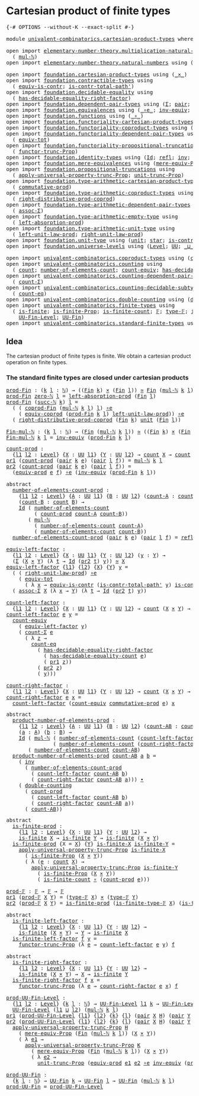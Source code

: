 # Cartesian product of finite types

<pre class="Agda"><a id="46" class="Symbol">{-#</a> <a id="50" class="Keyword">OPTIONS</a> <a id="58" class="Pragma">--without-K</a> <a id="70" class="Pragma">--exact-split</a> <a id="84" class="Symbol">#-}</a>

<a id="89" class="Keyword">module</a> <a id="96" href="univalent-combinatorics.cartesian-product-types.html" class="Module">univalent-combinatorics.cartesian-product-types</a> <a id="144" class="Keyword">where</a>

<a id="151" class="Keyword">open</a> <a id="156" class="Keyword">import</a> <a id="163" href="elementary-number-theory.multiplication-natural-numbers.html" class="Module">elementary-number-theory.multiplication-natural-numbers</a> <a id="219" class="Keyword">using</a>
  <a id="227" class="Symbol">(</a> <a id="229" href="elementary-number-theory.multiplication-natural-numbers.html#1176" class="Function">mul-ℕ</a><a id="234" class="Symbol">)</a>
<a id="236" class="Keyword">open</a> <a id="241" class="Keyword">import</a> <a id="248" href="elementary-number-theory.natural-numbers.html" class="Module">elementary-number-theory.natural-numbers</a> <a id="289" class="Keyword">using</a> <a id="295" class="Symbol">(</a><a id="296" href="elementary-number-theory.natural-numbers.html#1444" class="Datatype">ℕ</a><a id="297" class="Symbol">;</a> <a id="299" href="elementary-number-theory.natural-numbers.html#1465" class="InductiveConstructor">zero-ℕ</a><a id="305" class="Symbol">;</a> <a id="307" href="elementary-number-theory.natural-numbers.html#1478" class="InductiveConstructor">succ-ℕ</a><a id="313" class="Symbol">)</a>

<a id="316" class="Keyword">open</a> <a id="321" class="Keyword">import</a> <a id="328" href="foundation.cartesian-product-types.html" class="Module">foundation.cartesian-product-types</a> <a id="363" class="Keyword">using</a> <a id="369" class="Symbol">(</a><a id="370" href="foundation-core.cartesian-product-types.html#577" class="Function Operator">_×_</a><a id="373" class="Symbol">)</a>
<a id="375" class="Keyword">open</a> <a id="380" class="Keyword">import</a> <a id="387" href="foundation.contractible-types.html" class="Module">foundation.contractible-types</a> <a id="417" class="Keyword">using</a>
  <a id="425" class="Symbol">(</a> <a id="427" href="foundation-core.contractible-types.html#4237" class="Function">equiv-is-contr</a><a id="441" class="Symbol">;</a> <a id="443" href="foundation-core.contractible-types.html#2189" class="Function">is-contr-total-path&#39;</a><a id="463" class="Symbol">)</a>
<a id="465" class="Keyword">open</a> <a id="470" class="Keyword">import</a> <a id="477" href="foundation.decidable-equality.html" class="Module">foundation.decidable-equality</a> <a id="507" class="Keyword">using</a>
  <a id="515" class="Symbol">(</a> <a id="517" href="foundation.decidable-equality.html#3751" class="Function">has-decidable-equality-right-factor</a><a id="552" class="Symbol">)</a>
<a id="554" class="Keyword">open</a> <a id="559" class="Keyword">import</a> <a id="566" href="foundation.dependent-pair-types.html" class="Module">foundation.dependent-pair-types</a> <a id="598" class="Keyword">using</a> <a id="604" class="Symbol">(</a><a id="605" href="foundation-core.dependent-pair-types.html#502" class="Record">Σ</a><a id="606" class="Symbol">;</a> <a id="608" href="foundation-core.dependent-pair-types.html#575" class="InductiveConstructor">pair</a><a id="612" class="Symbol">;</a> <a id="614" href="foundation-core.dependent-pair-types.html#592" class="Field">pr1</a><a id="617" class="Symbol">;</a> <a id="619" href="foundation-core.dependent-pair-types.html#604" class="Field">pr2</a><a id="622" class="Symbol">)</a>
<a id="624" class="Keyword">open</a> <a id="629" class="Keyword">import</a> <a id="636" href="foundation.equivalences.html" class="Module">foundation.equivalences</a> <a id="660" class="Keyword">using</a> <a id="666" class="Symbol">(</a><a id="667" href="foundation-core.equivalences.html#7843" class="Function Operator">_∘e_</a><a id="671" class="Symbol">;</a> <a id="673" href="foundation-core.equivalences.html#5707" class="Function">inv-equiv</a><a id="682" class="Symbol">;</a> <a id="684" href="foundation-core.equivalences.html#1607" class="Function Operator">_≃_</a><a id="687" class="Symbol">)</a>
<a id="689" class="Keyword">open</a> <a id="694" class="Keyword">import</a> <a id="701" href="foundation.functions.html" class="Module">foundation.functions</a> <a id="722" class="Keyword">using</a> <a id="728" class="Symbol">(</a><a id="729" href="foundation-core.functions.html#407" class="Function Operator">_∘_</a><a id="732" class="Symbol">)</a>
<a id="734" class="Keyword">open</a> <a id="739" class="Keyword">import</a> <a id="746" href="foundation.functoriality-cartesian-product-types.html" class="Module">foundation.functoriality-cartesian-product-types</a> <a id="795" class="Keyword">using</a> <a id="801" class="Symbol">(</a><a id="802" href="foundation.functoriality-cartesian-product-types.html#3166" class="Function">equiv-prod</a><a id="812" class="Symbol">)</a>
<a id="814" class="Keyword">open</a> <a id="819" class="Keyword">import</a> <a id="826" href="foundation.functoriality-coproduct-types.html" class="Module">foundation.functoriality-coproduct-types</a> <a id="867" class="Keyword">using</a> <a id="873" class="Symbol">(</a><a id="874" href="foundation.functoriality-coproduct-types.html#3470" class="Function">equiv-coprod</a><a id="886" class="Symbol">)</a>
<a id="888" class="Keyword">open</a> <a id="893" class="Keyword">import</a> <a id="900" href="foundation.functoriality-dependent-pair-types.html" class="Module">foundation.functoriality-dependent-pair-types</a> <a id="946" class="Keyword">using</a>
  <a id="954" class="Symbol">(</a> <a id="956" href="foundation-core.functoriality-dependent-pair-types.html#6804" class="Function">equiv-tot</a><a id="965" class="Symbol">)</a>
<a id="967" class="Keyword">open</a> <a id="972" class="Keyword">import</a> <a id="979" href="foundation.functoriality-propositional-truncation.html" class="Module">foundation.functoriality-propositional-truncation</a> <a id="1029" class="Keyword">using</a>
  <a id="1037" class="Symbol">(</a> <a id="1039" href="foundation.functoriality-propositional-truncation.html#1451" class="Function">functor-trunc-Prop</a><a id="1057" class="Symbol">)</a>
<a id="1059" class="Keyword">open</a> <a id="1064" class="Keyword">import</a> <a id="1071" href="foundation.identity-types.html" class="Module">foundation.identity-types</a> <a id="1097" class="Keyword">using</a> <a id="1103" class="Symbol">(</a><a id="1104" href="foundation-core.identity-types.html#641" class="Datatype">Id</a><a id="1106" class="Symbol">;</a> <a id="1108" href="foundation-core.identity-types.html#694" class="InductiveConstructor">refl</a><a id="1112" class="Symbol">;</a> <a id="1114" href="foundation-core.identity-types.html#1552" class="Function">inv</a><a id="1117" class="Symbol">;</a> <a id="1119" href="foundation-core.identity-types.html#1239" class="Function Operator">_∙_</a><a id="1122" class="Symbol">)</a>
<a id="1124" class="Keyword">open</a> <a id="1129" class="Keyword">import</a> <a id="1136" href="foundation.mere-equivalences.html" class="Module">foundation.mere-equivalences</a> <a id="1165" class="Keyword">using</a> <a id="1171" class="Symbol">(</a><a id="1172" href="foundation.mere-equivalences.html#1292" class="Function">mere-equiv-Prop</a><a id="1187" class="Symbol">)</a>
<a id="1189" class="Keyword">open</a> <a id="1194" class="Keyword">import</a> <a id="1201" href="foundation.propositional-truncations.html" class="Module">foundation.propositional-truncations</a> <a id="1238" class="Keyword">using</a>
  <a id="1246" class="Symbol">(</a> <a id="1248" href="foundation.propositional-truncations.html#5148" class="Function">apply-universal-property-trunc-Prop</a><a id="1283" class="Symbol">;</a> <a id="1285" href="foundation.propositional-truncations.html#1756" class="Postulate">unit-trunc-Prop</a><a id="1300" class="Symbol">)</a>
<a id="1302" class="Keyword">open</a> <a id="1307" class="Keyword">import</a> <a id="1314" href="foundation.type-arithmetic-cartesian-product-types.html" class="Module">foundation.type-arithmetic-cartesian-product-types</a> <a id="1365" class="Keyword">using</a>
  <a id="1373" class="Symbol">(</a> <a id="1375" href="foundation-core.type-arithmetic-cartesian-product-types.html#2050" class="Function">commutative-prod</a><a id="1391" class="Symbol">)</a>
<a id="1393" class="Keyword">open</a> <a id="1398" class="Keyword">import</a> <a id="1405" href="foundation.type-arithmetic-coproduct-types.html" class="Module">foundation.type-arithmetic-coproduct-types</a> <a id="1448" class="Keyword">using</a>
  <a id="1456" class="Symbol">(</a> <a id="1458" href="foundation.type-arithmetic-coproduct-types.html#8683" class="Function">right-distributive-prod-coprod</a><a id="1488" class="Symbol">)</a>
<a id="1490" class="Keyword">open</a> <a id="1495" class="Keyword">import</a> <a id="1502" href="foundation.type-arithmetic-dependent-pair-types.html" class="Module">foundation.type-arithmetic-dependent-pair-types</a> <a id="1550" class="Keyword">using</a>
  <a id="1558" class="Symbol">(</a> <a id="1560" href="foundation-core.type-arithmetic-dependent-pair-types.html#5662" class="Function">assoc-Σ</a><a id="1567" class="Symbol">)</a>
<a id="1569" class="Keyword">open</a> <a id="1574" class="Keyword">import</a> <a id="1581" href="foundation.type-arithmetic-empty-type.html" class="Module">foundation.type-arithmetic-empty-type</a> <a id="1619" class="Keyword">using</a>
  <a id="1627" class="Symbol">(</a> <a id="1629" href="foundation.type-arithmetic-empty-type.html#4251" class="Function">left-absorption-prod</a><a id="1649" class="Symbol">)</a>
<a id="1651" class="Keyword">open</a> <a id="1656" class="Keyword">import</a> <a id="1663" href="foundation.type-arithmetic-unit-type.html" class="Module">foundation.type-arithmetic-unit-type</a> <a id="1700" class="Keyword">using</a>
  <a id="1708" class="Symbol">(</a> <a id="1710" href="foundation.type-arithmetic-unit-type.html#2932" class="Function">left-unit-law-prod</a><a id="1728" class="Symbol">;</a> <a id="1730" href="foundation.type-arithmetic-unit-type.html#4324" class="Function">right-unit-law-prod</a><a id="1749" class="Symbol">)</a>
<a id="1751" class="Keyword">open</a> <a id="1756" class="Keyword">import</a> <a id="1763" href="foundation.unit-type.html" class="Module">foundation.unit-type</a> <a id="1784" class="Keyword">using</a> <a id="1790" class="Symbol">(</a><a id="1791" href="foundation.unit-type.html#975" class="Datatype">unit</a><a id="1795" class="Symbol">;</a> <a id="1797" href="foundation.unit-type.html#999" class="InductiveConstructor">star</a><a id="1801" class="Symbol">;</a> <a id="1803" href="foundation.unit-type.html#1534" class="Function">is-contr-unit</a><a id="1816" class="Symbol">)</a>
<a id="1818" class="Keyword">open</a> <a id="1823" class="Keyword">import</a> <a id="1830" href="foundation.universe-levels.html" class="Module">foundation.universe-levels</a> <a id="1857" class="Keyword">using</a> <a id="1863" class="Symbol">(</a><a id="1864" href="Agda.Primitive.html#597" class="Postulate">Level</a><a id="1869" class="Symbol">;</a> <a id="1871" href="foundation-core.universe-levels.html#222" class="Primitive">UU</a><a id="1873" class="Symbol">;</a> <a id="1875" href="Agda.Primitive.html#810" class="Primitive Operator">_⊔_</a><a id="1878" class="Symbol">)</a>

<a id="1881" class="Keyword">open</a> <a id="1886" class="Keyword">import</a> <a id="1893" href="univalent-combinatorics.coproduct-types.html" class="Module">univalent-combinatorics.coproduct-types</a> <a id="1933" class="Keyword">using</a> <a id="1939" class="Symbol">(</a><a id="1940" href="univalent-combinatorics.coproduct-types.html#2068" class="Function">coprod-Fin</a><a id="1950" class="Symbol">)</a>
<a id="1952" class="Keyword">open</a> <a id="1957" class="Keyword">import</a> <a id="1964" href="univalent-combinatorics.counting.html" class="Module">univalent-combinatorics.counting</a> <a id="1997" class="Keyword">using</a>
  <a id="2005" class="Symbol">(</a> <a id="2007" href="univalent-combinatorics.counting.html#1746" class="Function">count</a><a id="2012" class="Symbol">;</a> <a id="2014" href="univalent-combinatorics.counting.html#1874" class="Function">number-of-elements-count</a><a id="2038" class="Symbol">;</a> <a id="2040" href="univalent-combinatorics.counting.html#2961" class="Function">count-equiv</a><a id="2051" class="Symbol">;</a> <a id="2053" href="univalent-combinatorics.counting.html#5708" class="Function">has-decidable-equality-count</a><a id="2081" class="Symbol">)</a>
<a id="2083" class="Keyword">open</a> <a id="2088" class="Keyword">import</a> <a id="2095" href="univalent-combinatorics.counting-dependent-pair-types.html" class="Module">univalent-combinatorics.counting-dependent-pair-types</a> <a id="2149" class="Keyword">using</a>
  <a id="2157" class="Symbol">(</a> <a id="2159" href="univalent-combinatorics.counting-dependent-pair-types.html#3953" class="Function">count-Σ</a><a id="2166" class="Symbol">)</a>
<a id="2168" class="Keyword">open</a> <a id="2173" class="Keyword">import</a> <a id="2180" href="univalent-combinatorics.counting-decidable-subtypes.html" class="Module">univalent-combinatorics.counting-decidable-subtypes</a> <a id="2232" class="Keyword">using</a>
  <a id="2240" class="Symbol">(</a> <a id="2242" href="univalent-combinatorics.counting-decidable-subtypes.html#3453" class="Function">count-eq</a><a id="2250" class="Symbol">)</a>
<a id="2252" class="Keyword">open</a> <a id="2257" class="Keyword">import</a> <a id="2264" href="univalent-combinatorics.double-counting.html" class="Module">univalent-combinatorics.double-counting</a> <a id="2304" class="Keyword">using</a> <a id="2310" class="Symbol">(</a><a id="2311" href="univalent-combinatorics.double-counting.html#1097" class="Function">double-counting</a><a id="2326" class="Symbol">)</a>
<a id="2328" class="Keyword">open</a> <a id="2333" class="Keyword">import</a> <a id="2340" href="univalent-combinatorics.finite-types.html" class="Module">univalent-combinatorics.finite-types</a> <a id="2377" class="Keyword">using</a>
  <a id="2385" class="Symbol">(</a> <a id="2387" href="univalent-combinatorics.finite-types.html#3651" class="Function">is-finite</a><a id="2396" class="Symbol">;</a> <a id="2398" href="univalent-combinatorics.finite-types.html#3560" class="Function">is-finite-Prop</a><a id="2412" class="Symbol">;</a> <a id="2414" href="univalent-combinatorics.finite-types.html#3890" class="Function">is-finite-count</a><a id="2429" class="Symbol">;</a> <a id="2431" href="univalent-combinatorics.finite-types.html#4042" class="Function">𝔽</a><a id="2432" class="Symbol">;</a> <a id="2434" href="univalent-combinatorics.finite-types.html#4090" class="Function">type-𝔽</a><a id="2440" class="Symbol">;</a> <a id="2442" href="univalent-combinatorics.finite-types.html#4141" class="Function">is-finite-type-𝔽</a><a id="2458" class="Symbol">;</a>
    <a id="2464" href="univalent-combinatorics.finite-types.html#4556" class="Function">UU-Fin-Level</a><a id="2476" class="Symbol">;</a> <a id="2478" href="univalent-combinatorics.finite-types.html#4997" class="Function">UU-Fin</a><a id="2484" class="Symbol">)</a>
<a id="2486" class="Keyword">open</a> <a id="2491" class="Keyword">import</a> <a id="2498" href="univalent-combinatorics.standard-finite-types.html" class="Module">univalent-combinatorics.standard-finite-types</a> <a id="2544" class="Keyword">using</a> <a id="2550" class="Symbol">(</a><a id="2551" href="univalent-combinatorics.standard-finite-types.html#2072" class="Function">Fin</a><a id="2554" class="Symbol">)</a>
</pre>
## Idea

The cartesian product of finite types is finite. We obtain a cartesian product operation on finite types.

### The standard finite types are closed under cartesian products

<pre class="Agda"><a id="prod-Fin"></a><a id="2748" href="univalent-combinatorics.cartesian-product-types.html#2748" class="Function">prod-Fin</a> <a id="2757" class="Symbol">:</a> <a id="2759" class="Symbol">(</a><a id="2760" href="univalent-combinatorics.cartesian-product-types.html#2760" class="Bound">k</a> <a id="2762" href="univalent-combinatorics.cartesian-product-types.html#2762" class="Bound">l</a> <a id="2764" class="Symbol">:</a> <a id="2766" href="elementary-number-theory.natural-numbers.html#1444" class="Datatype">ℕ</a><a id="2767" class="Symbol">)</a> <a id="2769" class="Symbol">→</a> <a id="2771" class="Symbol">((</a><a id="2773" href="univalent-combinatorics.standard-finite-types.html#2072" class="Function">Fin</a> <a id="2777" href="univalent-combinatorics.cartesian-product-types.html#2760" class="Bound">k</a><a id="2778" class="Symbol">)</a> <a id="2780" href="foundation-core.cartesian-product-types.html#577" class="Function Operator">×</a> <a id="2782" class="Symbol">(</a><a id="2783" href="univalent-combinatorics.standard-finite-types.html#2072" class="Function">Fin</a> <a id="2787" href="univalent-combinatorics.cartesian-product-types.html#2762" class="Bound">l</a><a id="2788" class="Symbol">))</a> <a id="2791" href="foundation-core.equivalences.html#1607" class="Function Operator">≃</a> <a id="2793" href="univalent-combinatorics.standard-finite-types.html#2072" class="Function">Fin</a> <a id="2797" class="Symbol">(</a><a id="2798" href="elementary-number-theory.multiplication-natural-numbers.html#1176" class="Function">mul-ℕ</a> <a id="2804" href="univalent-combinatorics.cartesian-product-types.html#2760" class="Bound">k</a> <a id="2806" href="univalent-combinatorics.cartesian-product-types.html#2762" class="Bound">l</a><a id="2807" class="Symbol">)</a>
<a id="2809" href="univalent-combinatorics.cartesian-product-types.html#2748" class="Function">prod-Fin</a> <a id="2818" href="elementary-number-theory.natural-numbers.html#1465" class="InductiveConstructor">zero-ℕ</a> <a id="2825" href="univalent-combinatorics.cartesian-product-types.html#2825" class="Bound">l</a> <a id="2827" class="Symbol">=</a> <a id="2829" href="foundation.type-arithmetic-empty-type.html#4251" class="Function">left-absorption-prod</a> <a id="2850" class="Symbol">(</a><a id="2851" href="univalent-combinatorics.standard-finite-types.html#2072" class="Function">Fin</a> <a id="2855" href="univalent-combinatorics.cartesian-product-types.html#2825" class="Bound">l</a><a id="2856" class="Symbol">)</a>
<a id="2858" href="univalent-combinatorics.cartesian-product-types.html#2748" class="Function">prod-Fin</a> <a id="2867" class="Symbol">(</a><a id="2868" href="elementary-number-theory.natural-numbers.html#1478" class="InductiveConstructor">succ-ℕ</a> <a id="2875" href="univalent-combinatorics.cartesian-product-types.html#2875" class="Bound">k</a><a id="2876" class="Symbol">)</a> <a id="2878" href="univalent-combinatorics.cartesian-product-types.html#2878" class="Bound">l</a> <a id="2880" class="Symbol">=</a>
  <a id="2884" class="Symbol">(</a> <a id="2886" class="Symbol">(</a> <a id="2888" href="univalent-combinatorics.coproduct-types.html#2068" class="Function">coprod-Fin</a> <a id="2899" class="Symbol">(</a><a id="2900" href="elementary-number-theory.multiplication-natural-numbers.html#1176" class="Function">mul-ℕ</a> <a id="2906" href="univalent-combinatorics.cartesian-product-types.html#2875" class="Bound">k</a> <a id="2908" href="univalent-combinatorics.cartesian-product-types.html#2878" class="Bound">l</a><a id="2909" class="Symbol">)</a> <a id="2911" href="univalent-combinatorics.cartesian-product-types.html#2878" class="Bound">l</a><a id="2912" class="Symbol">)</a> <a id="2914" href="foundation-core.equivalences.html#7843" class="Function Operator">∘e</a>
    <a id="2921" class="Symbol">(</a> <a id="2923" href="foundation.functoriality-coproduct-types.html#3470" class="Function">equiv-coprod</a> <a id="2936" class="Symbol">(</a><a id="2937" href="univalent-combinatorics.cartesian-product-types.html#2748" class="Function">prod-Fin</a> <a id="2946" href="univalent-combinatorics.cartesian-product-types.html#2875" class="Bound">k</a> <a id="2948" href="univalent-combinatorics.cartesian-product-types.html#2878" class="Bound">l</a><a id="2949" class="Symbol">)</a> <a id="2951" href="foundation.type-arithmetic-unit-type.html#2932" class="Function">left-unit-law-prod</a><a id="2969" class="Symbol">))</a> <a id="2972" href="foundation-core.equivalences.html#7843" class="Function Operator">∘e</a>
  <a id="2977" class="Symbol">(</a> <a id="2979" href="foundation.type-arithmetic-coproduct-types.html#8683" class="Function">right-distributive-prod-coprod</a> <a id="3010" class="Symbol">(</a><a id="3011" href="univalent-combinatorics.standard-finite-types.html#2072" class="Function">Fin</a> <a id="3015" href="univalent-combinatorics.cartesian-product-types.html#2875" class="Bound">k</a><a id="3016" class="Symbol">)</a> <a id="3018" href="foundation.unit-type.html#975" class="Datatype">unit</a> <a id="3023" class="Symbol">(</a><a id="3024" href="univalent-combinatorics.standard-finite-types.html#2072" class="Function">Fin</a> <a id="3028" href="univalent-combinatorics.cartesian-product-types.html#2878" class="Bound">l</a><a id="3029" class="Symbol">))</a>

<a id="Fin-mul-ℕ"></a><a id="3033" href="univalent-combinatorics.cartesian-product-types.html#3033" class="Function">Fin-mul-ℕ</a> <a id="3043" class="Symbol">:</a> <a id="3045" class="Symbol">(</a><a id="3046" href="univalent-combinatorics.cartesian-product-types.html#3046" class="Bound">k</a> <a id="3048" href="univalent-combinatorics.cartesian-product-types.html#3048" class="Bound">l</a> <a id="3050" class="Symbol">:</a> <a id="3052" href="elementary-number-theory.natural-numbers.html#1444" class="Datatype">ℕ</a><a id="3053" class="Symbol">)</a> <a id="3055" class="Symbol">→</a> <a id="3057" class="Symbol">(</a><a id="3058" href="univalent-combinatorics.standard-finite-types.html#2072" class="Function">Fin</a> <a id="3062" class="Symbol">(</a><a id="3063" href="elementary-number-theory.multiplication-natural-numbers.html#1176" class="Function">mul-ℕ</a> <a id="3069" href="univalent-combinatorics.cartesian-product-types.html#3046" class="Bound">k</a> <a id="3071" href="univalent-combinatorics.cartesian-product-types.html#3048" class="Bound">l</a><a id="3072" class="Symbol">))</a> <a id="3075" href="foundation-core.equivalences.html#1607" class="Function Operator">≃</a> <a id="3077" class="Symbol">((</a><a id="3079" href="univalent-combinatorics.standard-finite-types.html#2072" class="Function">Fin</a> <a id="3083" href="univalent-combinatorics.cartesian-product-types.html#3046" class="Bound">k</a><a id="3084" class="Symbol">)</a> <a id="3086" href="foundation-core.cartesian-product-types.html#577" class="Function Operator">×</a> <a id="3088" class="Symbol">(</a><a id="3089" href="univalent-combinatorics.standard-finite-types.html#2072" class="Function">Fin</a> <a id="3093" href="univalent-combinatorics.cartesian-product-types.html#3048" class="Bound">l</a><a id="3094" class="Symbol">))</a>
<a id="3097" href="univalent-combinatorics.cartesian-product-types.html#3033" class="Function">Fin-mul-ℕ</a> <a id="3107" href="univalent-combinatorics.cartesian-product-types.html#3107" class="Bound">k</a> <a id="3109" href="univalent-combinatorics.cartesian-product-types.html#3109" class="Bound">l</a> <a id="3111" class="Symbol">=</a> <a id="3113" href="foundation-core.equivalences.html#5707" class="Function">inv-equiv</a> <a id="3123" class="Symbol">(</a><a id="3124" href="univalent-combinatorics.cartesian-product-types.html#2748" class="Function">prod-Fin</a> <a id="3133" href="univalent-combinatorics.cartesian-product-types.html#3107" class="Bound">k</a> <a id="3135" href="univalent-combinatorics.cartesian-product-types.html#3109" class="Bound">l</a><a id="3136" class="Symbol">)</a>
</pre>
<pre class="Agda"><a id="count-prod"></a><a id="3151" href="univalent-combinatorics.cartesian-product-types.html#3151" class="Function">count-prod</a> <a id="3162" class="Symbol">:</a>
  <a id="3166" class="Symbol">{</a><a id="3167" href="univalent-combinatorics.cartesian-product-types.html#3167" class="Bound">l1</a> <a id="3170" href="univalent-combinatorics.cartesian-product-types.html#3170" class="Bound">l2</a> <a id="3173" class="Symbol">:</a> <a id="3175" href="Agda.Primitive.html#597" class="Postulate">Level</a><a id="3180" class="Symbol">}</a> <a id="3182" class="Symbol">{</a><a id="3183" href="univalent-combinatorics.cartesian-product-types.html#3183" class="Bound">X</a> <a id="3185" class="Symbol">:</a> <a id="3187" href="foundation-core.universe-levels.html#222" class="Primitive">UU</a> <a id="3190" href="univalent-combinatorics.cartesian-product-types.html#3167" class="Bound">l1</a><a id="3192" class="Symbol">}</a> <a id="3194" class="Symbol">{</a><a id="3195" href="univalent-combinatorics.cartesian-product-types.html#3195" class="Bound">Y</a> <a id="3197" class="Symbol">:</a> <a id="3199" href="foundation-core.universe-levels.html#222" class="Primitive">UU</a> <a id="3202" href="univalent-combinatorics.cartesian-product-types.html#3170" class="Bound">l2</a><a id="3204" class="Symbol">}</a> <a id="3206" class="Symbol">→</a> <a id="3208" href="univalent-combinatorics.counting.html#1746" class="Function">count</a> <a id="3214" href="univalent-combinatorics.cartesian-product-types.html#3183" class="Bound">X</a> <a id="3216" class="Symbol">→</a> <a id="3218" href="univalent-combinatorics.counting.html#1746" class="Function">count</a> <a id="3224" href="univalent-combinatorics.cartesian-product-types.html#3195" class="Bound">Y</a> <a id="3226" class="Symbol">→</a> <a id="3228" href="univalent-combinatorics.counting.html#1746" class="Function">count</a> <a id="3234" class="Symbol">(</a><a id="3235" href="univalent-combinatorics.cartesian-product-types.html#3183" class="Bound">X</a> <a id="3237" href="foundation-core.cartesian-product-types.html#577" class="Function Operator">×</a> <a id="3239" href="univalent-combinatorics.cartesian-product-types.html#3195" class="Bound">Y</a><a id="3240" class="Symbol">)</a>
<a id="3242" href="foundation-core.dependent-pair-types.html#592" class="Field">pr1</a> <a id="3246" class="Symbol">(</a><a id="3247" href="univalent-combinatorics.cartesian-product-types.html#3151" class="Function">count-prod</a> <a id="3258" class="Symbol">(</a><a id="3259" href="foundation-core.dependent-pair-types.html#575" class="InductiveConstructor">pair</a> <a id="3264" href="univalent-combinatorics.cartesian-product-types.html#3264" class="Bound">k</a> <a id="3266" href="univalent-combinatorics.cartesian-product-types.html#3266" class="Bound">e</a><a id="3267" class="Symbol">)</a> <a id="3269" class="Symbol">(</a><a id="3270" href="foundation-core.dependent-pair-types.html#575" class="InductiveConstructor">pair</a> <a id="3275" href="univalent-combinatorics.cartesian-product-types.html#3275" class="Bound">l</a> <a id="3277" href="univalent-combinatorics.cartesian-product-types.html#3277" class="Bound">f</a><a id="3278" class="Symbol">))</a> <a id="3281" class="Symbol">=</a> <a id="3283" href="elementary-number-theory.multiplication-natural-numbers.html#1176" class="Function">mul-ℕ</a> <a id="3289" href="univalent-combinatorics.cartesian-product-types.html#3264" class="Bound">k</a> <a id="3291" href="univalent-combinatorics.cartesian-product-types.html#3275" class="Bound">l</a>
<a id="3293" href="foundation-core.dependent-pair-types.html#604" class="Field">pr2</a> <a id="3297" class="Symbol">(</a><a id="3298" href="univalent-combinatorics.cartesian-product-types.html#3151" class="Function">count-prod</a> <a id="3309" class="Symbol">(</a><a id="3310" href="foundation-core.dependent-pair-types.html#575" class="InductiveConstructor">pair</a> <a id="3315" href="univalent-combinatorics.cartesian-product-types.html#3315" class="Bound">k</a> <a id="3317" href="univalent-combinatorics.cartesian-product-types.html#3317" class="Bound">e</a><a id="3318" class="Symbol">)</a> <a id="3320" class="Symbol">(</a><a id="3321" href="foundation-core.dependent-pair-types.html#575" class="InductiveConstructor">pair</a> <a id="3326" href="univalent-combinatorics.cartesian-product-types.html#3326" class="Bound">l</a> <a id="3328" href="univalent-combinatorics.cartesian-product-types.html#3328" class="Bound">f</a><a id="3329" class="Symbol">))</a> <a id="3332" class="Symbol">=</a>
  <a id="3336" class="Symbol">(</a><a id="3337" href="foundation.functoriality-cartesian-product-types.html#3166" class="Function">equiv-prod</a> <a id="3348" href="univalent-combinatorics.cartesian-product-types.html#3317" class="Bound">e</a> <a id="3350" href="univalent-combinatorics.cartesian-product-types.html#3328" class="Bound">f</a><a id="3351" class="Symbol">)</a> <a id="3353" href="foundation-core.equivalences.html#7843" class="Function Operator">∘e</a> <a id="3356" class="Symbol">(</a><a id="3357" href="foundation-core.equivalences.html#5707" class="Function">inv-equiv</a> <a id="3367" class="Symbol">(</a><a id="3368" href="univalent-combinatorics.cartesian-product-types.html#2748" class="Function">prod-Fin</a> <a id="3377" href="univalent-combinatorics.cartesian-product-types.html#3315" class="Bound">k</a> <a id="3379" href="univalent-combinatorics.cartesian-product-types.html#3326" class="Bound">l</a><a id="3380" class="Symbol">))</a>

<a id="3384" class="Keyword">abstract</a>
  <a id="number-of-elements-count-prod"></a><a id="3395" href="univalent-combinatorics.cartesian-product-types.html#3395" class="Function">number-of-elements-count-prod</a> <a id="3425" class="Symbol">:</a>
    <a id="3431" class="Symbol">{</a><a id="3432" href="univalent-combinatorics.cartesian-product-types.html#3432" class="Bound">l1</a> <a id="3435" href="univalent-combinatorics.cartesian-product-types.html#3435" class="Bound">l2</a> <a id="3438" class="Symbol">:</a> <a id="3440" href="Agda.Primitive.html#597" class="Postulate">Level</a><a id="3445" class="Symbol">}</a> <a id="3447" class="Symbol">{</a><a id="3448" href="univalent-combinatorics.cartesian-product-types.html#3448" class="Bound">A</a> <a id="3450" class="Symbol">:</a> <a id="3452" href="foundation-core.universe-levels.html#222" class="Primitive">UU</a> <a id="3455" href="univalent-combinatorics.cartesian-product-types.html#3432" class="Bound">l1</a><a id="3457" class="Symbol">}</a> <a id="3459" class="Symbol">{</a><a id="3460" href="univalent-combinatorics.cartesian-product-types.html#3460" class="Bound">B</a> <a id="3462" class="Symbol">:</a> <a id="3464" href="foundation-core.universe-levels.html#222" class="Primitive">UU</a> <a id="3467" href="univalent-combinatorics.cartesian-product-types.html#3435" class="Bound">l2</a><a id="3469" class="Symbol">}</a> <a id="3471" class="Symbol">(</a><a id="3472" href="univalent-combinatorics.cartesian-product-types.html#3472" class="Bound">count-A</a> <a id="3480" class="Symbol">:</a> <a id="3482" href="univalent-combinatorics.counting.html#1746" class="Function">count</a> <a id="3488" href="univalent-combinatorics.cartesian-product-types.html#3448" class="Bound">A</a><a id="3489" class="Symbol">)</a>
    <a id="3495" class="Symbol">(</a><a id="3496" href="univalent-combinatorics.cartesian-product-types.html#3496" class="Bound">count-B</a> <a id="3504" class="Symbol">:</a> <a id="3506" href="univalent-combinatorics.counting.html#1746" class="Function">count</a> <a id="3512" href="univalent-combinatorics.cartesian-product-types.html#3460" class="Bound">B</a><a id="3513" class="Symbol">)</a> <a id="3515" class="Symbol">→</a>
    <a id="3521" href="foundation-core.identity-types.html#641" class="Datatype">Id</a> <a id="3524" class="Symbol">(</a> <a id="3526" href="univalent-combinatorics.counting.html#1874" class="Function">number-of-elements-count</a>
         <a id="3560" class="Symbol">(</a> <a id="3562" href="univalent-combinatorics.cartesian-product-types.html#3151" class="Function">count-prod</a> <a id="3573" href="univalent-combinatorics.cartesian-product-types.html#3472" class="Bound">count-A</a> <a id="3581" href="univalent-combinatorics.cartesian-product-types.html#3496" class="Bound">count-B</a><a id="3588" class="Symbol">))</a>
       <a id="3598" class="Symbol">(</a> <a id="3600" href="elementary-number-theory.multiplication-natural-numbers.html#1176" class="Function">mul-ℕ</a>
         <a id="3615" class="Symbol">(</a> <a id="3617" href="univalent-combinatorics.counting.html#1874" class="Function">number-of-elements-count</a> <a id="3642" href="univalent-combinatorics.cartesian-product-types.html#3472" class="Bound">count-A</a><a id="3649" class="Symbol">)</a>
         <a id="3660" class="Symbol">(</a> <a id="3662" href="univalent-combinatorics.counting.html#1874" class="Function">number-of-elements-count</a> <a id="3687" href="univalent-combinatorics.cartesian-product-types.html#3496" class="Bound">count-B</a><a id="3694" class="Symbol">))</a>
  <a id="3699" href="univalent-combinatorics.cartesian-product-types.html#3395" class="Function">number-of-elements-count-prod</a> <a id="3729" class="Symbol">(</a><a id="3730" href="foundation-core.dependent-pair-types.html#575" class="InductiveConstructor">pair</a> <a id="3735" href="univalent-combinatorics.cartesian-product-types.html#3735" class="Bound">k</a> <a id="3737" href="univalent-combinatorics.cartesian-product-types.html#3737" class="Bound">e</a><a id="3738" class="Symbol">)</a> <a id="3740" class="Symbol">(</a><a id="3741" href="foundation-core.dependent-pair-types.html#575" class="InductiveConstructor">pair</a> <a id="3746" href="univalent-combinatorics.cartesian-product-types.html#3746" class="Bound">l</a> <a id="3748" href="univalent-combinatorics.cartesian-product-types.html#3748" class="Bound">f</a><a id="3749" class="Symbol">)</a> <a id="3751" class="Symbol">=</a> <a id="3753" href="foundation-core.identity-types.html#694" class="InductiveConstructor">refl</a>

<a id="equiv-left-factor"></a><a id="3759" href="univalent-combinatorics.cartesian-product-types.html#3759" class="Function">equiv-left-factor</a> <a id="3777" class="Symbol">:</a>
  <a id="3781" class="Symbol">{</a><a id="3782" href="univalent-combinatorics.cartesian-product-types.html#3782" class="Bound">l1</a> <a id="3785" href="univalent-combinatorics.cartesian-product-types.html#3785" class="Bound">l2</a> <a id="3788" class="Symbol">:</a> <a id="3790" href="Agda.Primitive.html#597" class="Postulate">Level</a><a id="3795" class="Symbol">}</a> <a id="3797" class="Symbol">{</a><a id="3798" href="univalent-combinatorics.cartesian-product-types.html#3798" class="Bound">X</a> <a id="3800" class="Symbol">:</a> <a id="3802" href="foundation-core.universe-levels.html#222" class="Primitive">UU</a> <a id="3805" href="univalent-combinatorics.cartesian-product-types.html#3782" class="Bound">l1</a><a id="3807" class="Symbol">}</a> <a id="3809" class="Symbol">{</a><a id="3810" href="univalent-combinatorics.cartesian-product-types.html#3810" class="Bound">Y</a> <a id="3812" class="Symbol">:</a> <a id="3814" href="foundation-core.universe-levels.html#222" class="Primitive">UU</a> <a id="3817" href="univalent-combinatorics.cartesian-product-types.html#3785" class="Bound">l2</a><a id="3819" class="Symbol">}</a> <a id="3821" class="Symbol">(</a><a id="3822" href="univalent-combinatorics.cartesian-product-types.html#3822" class="Bound">y</a> <a id="3824" class="Symbol">:</a> <a id="3826" href="univalent-combinatorics.cartesian-product-types.html#3810" class="Bound">Y</a><a id="3827" class="Symbol">)</a> <a id="3829" class="Symbol">→</a>
  <a id="3833" class="Symbol">(</a><a id="3834" href="foundation-core.dependent-pair-types.html#502" class="Record">Σ</a> <a id="3836" class="Symbol">(</a><a id="3837" href="univalent-combinatorics.cartesian-product-types.html#3798" class="Bound">X</a> <a id="3839" href="foundation-core.cartesian-product-types.html#577" class="Function Operator">×</a> <a id="3841" href="univalent-combinatorics.cartesian-product-types.html#3810" class="Bound">Y</a><a id="3842" class="Symbol">)</a> <a id="3844" class="Symbol">(λ</a> <a id="3847" href="univalent-combinatorics.cartesian-product-types.html#3847" class="Bound">t</a> <a id="3849" class="Symbol">→</a> <a id="3851" href="foundation-core.identity-types.html#641" class="Datatype">Id</a> <a id="3854" class="Symbol">(</a><a id="3855" href="foundation-core.dependent-pair-types.html#604" class="Field">pr2</a> <a id="3859" href="univalent-combinatorics.cartesian-product-types.html#3847" class="Bound">t</a><a id="3860" class="Symbol">)</a> <a id="3862" href="univalent-combinatorics.cartesian-product-types.html#3822" class="Bound">y</a><a id="3863" class="Symbol">))</a> <a id="3866" href="foundation-core.equivalences.html#1607" class="Function Operator">≃</a> <a id="3868" href="univalent-combinatorics.cartesian-product-types.html#3798" class="Bound">X</a>
<a id="3870" href="univalent-combinatorics.cartesian-product-types.html#3759" class="Function">equiv-left-factor</a> <a id="3888" class="Symbol">{</a><a id="3889" href="univalent-combinatorics.cartesian-product-types.html#3889" class="Bound">l1</a><a id="3891" class="Symbol">}</a> <a id="3893" class="Symbol">{</a><a id="3894" href="univalent-combinatorics.cartesian-product-types.html#3894" class="Bound">l2</a><a id="3896" class="Symbol">}</a> <a id="3898" class="Symbol">{</a><a id="3899" href="univalent-combinatorics.cartesian-product-types.html#3899" class="Bound">X</a><a id="3900" class="Symbol">}</a> <a id="3902" class="Symbol">{</a><a id="3903" href="univalent-combinatorics.cartesian-product-types.html#3903" class="Bound">Y</a><a id="3904" class="Symbol">}</a> <a id="3906" href="univalent-combinatorics.cartesian-product-types.html#3906" class="Bound">y</a> <a id="3908" class="Symbol">=</a>
  <a id="3912" class="Symbol">(</a> <a id="3914" class="Symbol">(</a> <a id="3916" href="foundation.type-arithmetic-unit-type.html#4324" class="Function">right-unit-law-prod</a><a id="3935" class="Symbol">)</a> <a id="3937" href="foundation-core.equivalences.html#7843" class="Function Operator">∘e</a>
    <a id="3944" class="Symbol">(</a> <a id="3946" href="foundation-core.functoriality-dependent-pair-types.html#6804" class="Function">equiv-tot</a>
      <a id="3962" class="Symbol">(</a> <a id="3964" class="Symbol">λ</a> <a id="3966" href="univalent-combinatorics.cartesian-product-types.html#3966" class="Bound">x</a> <a id="3968" class="Symbol">→</a> <a id="3970" href="foundation-core.contractible-types.html#4237" class="Function">equiv-is-contr</a> <a id="3985" class="Symbol">(</a><a id="3986" href="foundation-core.contractible-types.html#2189" class="Function">is-contr-total-path&#39;</a> <a id="4007" href="univalent-combinatorics.cartesian-product-types.html#3906" class="Bound">y</a><a id="4008" class="Symbol">)</a> <a id="4010" href="foundation.unit-type.html#1534" class="Function">is-contr-unit</a><a id="4023" class="Symbol">)))</a> <a id="4027" href="foundation-core.equivalences.html#7843" class="Function Operator">∘e</a>
  <a id="4032" class="Symbol">(</a> <a id="4034" href="foundation-core.type-arithmetic-dependent-pair-types.html#5662" class="Function">assoc-Σ</a> <a id="4042" href="univalent-combinatorics.cartesian-product-types.html#3899" class="Bound">X</a> <a id="4044" class="Symbol">(λ</a> <a id="4047" href="univalent-combinatorics.cartesian-product-types.html#4047" class="Bound">x</a> <a id="4049" class="Symbol">→</a> <a id="4051" href="univalent-combinatorics.cartesian-product-types.html#3903" class="Bound">Y</a><a id="4052" class="Symbol">)</a> <a id="4054" class="Symbol">(λ</a> <a id="4057" href="univalent-combinatorics.cartesian-product-types.html#4057" class="Bound">t</a> <a id="4059" class="Symbol">→</a> <a id="4061" href="foundation-core.identity-types.html#641" class="Datatype">Id</a> <a id="4064" class="Symbol">(</a><a id="4065" href="foundation-core.dependent-pair-types.html#604" class="Field">pr2</a> <a id="4069" href="univalent-combinatorics.cartesian-product-types.html#4057" class="Bound">t</a><a id="4070" class="Symbol">)</a> <a id="4072" href="univalent-combinatorics.cartesian-product-types.html#3906" class="Bound">y</a><a id="4073" class="Symbol">))</a>

<a id="count-left-factor"></a><a id="4077" href="univalent-combinatorics.cartesian-product-types.html#4077" class="Function">count-left-factor</a> <a id="4095" class="Symbol">:</a>
  <a id="4099" class="Symbol">{</a><a id="4100" href="univalent-combinatorics.cartesian-product-types.html#4100" class="Bound">l1</a> <a id="4103" href="univalent-combinatorics.cartesian-product-types.html#4103" class="Bound">l2</a> <a id="4106" class="Symbol">:</a> <a id="4108" href="Agda.Primitive.html#597" class="Postulate">Level</a><a id="4113" class="Symbol">}</a> <a id="4115" class="Symbol">{</a><a id="4116" href="univalent-combinatorics.cartesian-product-types.html#4116" class="Bound">X</a> <a id="4118" class="Symbol">:</a> <a id="4120" href="foundation-core.universe-levels.html#222" class="Primitive">UU</a> <a id="4123" href="univalent-combinatorics.cartesian-product-types.html#4100" class="Bound">l1</a><a id="4125" class="Symbol">}</a> <a id="4127" class="Symbol">{</a><a id="4128" href="univalent-combinatorics.cartesian-product-types.html#4128" class="Bound">Y</a> <a id="4130" class="Symbol">:</a> <a id="4132" href="foundation-core.universe-levels.html#222" class="Primitive">UU</a> <a id="4135" href="univalent-combinatorics.cartesian-product-types.html#4103" class="Bound">l2</a><a id="4137" class="Symbol">}</a> <a id="4139" class="Symbol">→</a> <a id="4141" href="univalent-combinatorics.counting.html#1746" class="Function">count</a> <a id="4147" class="Symbol">(</a><a id="4148" href="univalent-combinatorics.cartesian-product-types.html#4116" class="Bound">X</a> <a id="4150" href="foundation-core.cartesian-product-types.html#577" class="Function Operator">×</a> <a id="4152" href="univalent-combinatorics.cartesian-product-types.html#4128" class="Bound">Y</a><a id="4153" class="Symbol">)</a> <a id="4155" class="Symbol">→</a> <a id="4157" href="univalent-combinatorics.cartesian-product-types.html#4128" class="Bound">Y</a> <a id="4159" class="Symbol">→</a> <a id="4161" href="univalent-combinatorics.counting.html#1746" class="Function">count</a> <a id="4167" href="univalent-combinatorics.cartesian-product-types.html#4116" class="Bound">X</a>
<a id="4169" href="univalent-combinatorics.cartesian-product-types.html#4077" class="Function">count-left-factor</a> <a id="4187" href="univalent-combinatorics.cartesian-product-types.html#4187" class="Bound">e</a> <a id="4189" href="univalent-combinatorics.cartesian-product-types.html#4189" class="Bound">y</a> <a id="4191" class="Symbol">=</a>
  <a id="4195" href="univalent-combinatorics.counting.html#2961" class="Function">count-equiv</a>
    <a id="4211" class="Symbol">(</a> <a id="4213" href="univalent-combinatorics.cartesian-product-types.html#3759" class="Function">equiv-left-factor</a> <a id="4231" href="univalent-combinatorics.cartesian-product-types.html#4189" class="Bound">y</a><a id="4232" class="Symbol">)</a>
    <a id="4238" class="Symbol">(</a> <a id="4240" href="univalent-combinatorics.counting-dependent-pair-types.html#3953" class="Function">count-Σ</a> <a id="4248" href="univalent-combinatorics.cartesian-product-types.html#4187" class="Bound">e</a>
      <a id="4256" class="Symbol">(</a> <a id="4258" class="Symbol">λ</a> <a id="4260" href="univalent-combinatorics.cartesian-product-types.html#4260" class="Bound">z</a> <a id="4262" class="Symbol">→</a>
        <a id="4272" href="univalent-combinatorics.counting-decidable-subtypes.html#3453" class="Function">count-eq</a>
          <a id="4291" class="Symbol">(</a> <a id="4293" href="foundation.decidable-equality.html#3751" class="Function">has-decidable-equality-right-factor</a>
            <a id="4341" class="Symbol">(</a> <a id="4343" href="univalent-combinatorics.counting.html#5708" class="Function">has-decidable-equality-count</a> <a id="4372" href="univalent-combinatorics.cartesian-product-types.html#4187" class="Bound">e</a><a id="4373" class="Symbol">)</a>
            <a id="4387" class="Symbol">(</a> <a id="4389" href="foundation-core.dependent-pair-types.html#592" class="Field">pr1</a> <a id="4393" href="univalent-combinatorics.cartesian-product-types.html#4260" class="Bound">z</a><a id="4394" class="Symbol">))</a>
          <a id="4407" class="Symbol">(</a> <a id="4409" href="foundation-core.dependent-pair-types.html#604" class="Field">pr2</a> <a id="4413" href="univalent-combinatorics.cartesian-product-types.html#4260" class="Bound">z</a><a id="4414" class="Symbol">)</a>
          <a id="4426" class="Symbol">(</a> <a id="4428" href="univalent-combinatorics.cartesian-product-types.html#4189" class="Bound">y</a><a id="4429" class="Symbol">)))</a>

<a id="count-right-factor"></a><a id="4434" href="univalent-combinatorics.cartesian-product-types.html#4434" class="Function">count-right-factor</a> <a id="4453" class="Symbol">:</a>
  <a id="4457" class="Symbol">{</a><a id="4458" href="univalent-combinatorics.cartesian-product-types.html#4458" class="Bound">l1</a> <a id="4461" href="univalent-combinatorics.cartesian-product-types.html#4461" class="Bound">l2</a> <a id="4464" class="Symbol">:</a> <a id="4466" href="Agda.Primitive.html#597" class="Postulate">Level</a><a id="4471" class="Symbol">}</a> <a id="4473" class="Symbol">{</a><a id="4474" href="univalent-combinatorics.cartesian-product-types.html#4474" class="Bound">X</a> <a id="4476" class="Symbol">:</a> <a id="4478" href="foundation-core.universe-levels.html#222" class="Primitive">UU</a> <a id="4481" href="univalent-combinatorics.cartesian-product-types.html#4458" class="Bound">l1</a><a id="4483" class="Symbol">}</a> <a id="4485" class="Symbol">{</a><a id="4486" href="univalent-combinatorics.cartesian-product-types.html#4486" class="Bound">Y</a> <a id="4488" class="Symbol">:</a> <a id="4490" href="foundation-core.universe-levels.html#222" class="Primitive">UU</a> <a id="4493" href="univalent-combinatorics.cartesian-product-types.html#4461" class="Bound">l2</a><a id="4495" class="Symbol">}</a> <a id="4497" class="Symbol">→</a> <a id="4499" href="univalent-combinatorics.counting.html#1746" class="Function">count</a> <a id="4505" class="Symbol">(</a><a id="4506" href="univalent-combinatorics.cartesian-product-types.html#4474" class="Bound">X</a> <a id="4508" href="foundation-core.cartesian-product-types.html#577" class="Function Operator">×</a> <a id="4510" href="univalent-combinatorics.cartesian-product-types.html#4486" class="Bound">Y</a><a id="4511" class="Symbol">)</a> <a id="4513" class="Symbol">→</a> <a id="4515" href="univalent-combinatorics.cartesian-product-types.html#4474" class="Bound">X</a> <a id="4517" class="Symbol">→</a> <a id="4519" href="univalent-combinatorics.counting.html#1746" class="Function">count</a> <a id="4525" href="univalent-combinatorics.cartesian-product-types.html#4486" class="Bound">Y</a>
<a id="4527" href="univalent-combinatorics.cartesian-product-types.html#4434" class="Function">count-right-factor</a> <a id="4546" href="univalent-combinatorics.cartesian-product-types.html#4546" class="Bound">e</a> <a id="4548" href="univalent-combinatorics.cartesian-product-types.html#4548" class="Bound">x</a> <a id="4550" class="Symbol">=</a>
  <a id="4554" href="univalent-combinatorics.cartesian-product-types.html#4077" class="Function">count-left-factor</a> <a id="4572" class="Symbol">(</a><a id="4573" href="univalent-combinatorics.counting.html#2961" class="Function">count-equiv</a> <a id="4585" href="foundation-core.type-arithmetic-cartesian-product-types.html#2050" class="Function">commutative-prod</a> <a id="4602" href="univalent-combinatorics.cartesian-product-types.html#4546" class="Bound">e</a><a id="4603" class="Symbol">)</a> <a id="4605" href="univalent-combinatorics.cartesian-product-types.html#4548" class="Bound">x</a>
</pre>
<pre class="Agda"><a id="4620" class="Keyword">abstract</a>
  <a id="product-number-of-elements-prod"></a><a id="4631" href="univalent-combinatorics.cartesian-product-types.html#4631" class="Function">product-number-of-elements-prod</a> <a id="4663" class="Symbol">:</a>
    <a id="4669" class="Symbol">{</a><a id="4670" href="univalent-combinatorics.cartesian-product-types.html#4670" class="Bound">l1</a> <a id="4673" href="univalent-combinatorics.cartesian-product-types.html#4673" class="Bound">l2</a> <a id="4676" class="Symbol">:</a> <a id="4678" href="Agda.Primitive.html#597" class="Postulate">Level</a><a id="4683" class="Symbol">}</a> <a id="4685" class="Symbol">{</a><a id="4686" href="univalent-combinatorics.cartesian-product-types.html#4686" class="Bound">A</a> <a id="4688" class="Symbol">:</a> <a id="4690" href="foundation-core.universe-levels.html#222" class="Primitive">UU</a> <a id="4693" href="univalent-combinatorics.cartesian-product-types.html#4670" class="Bound">l1</a><a id="4695" class="Symbol">}</a> <a id="4697" class="Symbol">{</a><a id="4698" href="univalent-combinatorics.cartesian-product-types.html#4698" class="Bound">B</a> <a id="4700" class="Symbol">:</a> <a id="4702" href="foundation-core.universe-levels.html#222" class="Primitive">UU</a> <a id="4705" href="univalent-combinatorics.cartesian-product-types.html#4673" class="Bound">l2</a><a id="4707" class="Symbol">}</a> <a id="4709" class="Symbol">(</a><a id="4710" href="univalent-combinatorics.cartesian-product-types.html#4710" class="Bound">count-AB</a> <a id="4719" class="Symbol">:</a> <a id="4721" href="univalent-combinatorics.counting.html#1746" class="Function">count</a> <a id="4727" class="Symbol">(</a><a id="4728" href="univalent-combinatorics.cartesian-product-types.html#4686" class="Bound">A</a> <a id="4730" href="foundation-core.cartesian-product-types.html#577" class="Function Operator">×</a> <a id="4732" href="univalent-combinatorics.cartesian-product-types.html#4698" class="Bound">B</a><a id="4733" class="Symbol">))</a> <a id="4736" class="Symbol">→</a>
    <a id="4742" class="Symbol">(</a><a id="4743" href="univalent-combinatorics.cartesian-product-types.html#4743" class="Bound">a</a> <a id="4745" class="Symbol">:</a> <a id="4747" href="univalent-combinatorics.cartesian-product-types.html#4686" class="Bound">A</a><a id="4748" class="Symbol">)</a> <a id="4750" class="Symbol">(</a><a id="4751" href="univalent-combinatorics.cartesian-product-types.html#4751" class="Bound">b</a> <a id="4753" class="Symbol">:</a> <a id="4755" href="univalent-combinatorics.cartesian-product-types.html#4698" class="Bound">B</a><a id="4756" class="Symbol">)</a> <a id="4758" class="Symbol">→</a>
    <a id="4764" href="foundation-core.identity-types.html#641" class="Datatype">Id</a> <a id="4767" class="Symbol">(</a> <a id="4769" href="elementary-number-theory.multiplication-natural-numbers.html#1176" class="Function">mul-ℕ</a> <a id="4775" class="Symbol">(</a> <a id="4777" href="univalent-combinatorics.counting.html#1874" class="Function">number-of-elements-count</a> <a id="4802" class="Symbol">(</a><a id="4803" href="univalent-combinatorics.cartesian-product-types.html#4077" class="Function">count-left-factor</a> <a id="4821" href="univalent-combinatorics.cartesian-product-types.html#4710" class="Bound">count-AB</a> <a id="4830" href="univalent-combinatorics.cartesian-product-types.html#4751" class="Bound">b</a><a id="4831" class="Symbol">))</a>
               <a id="4849" class="Symbol">(</a> <a id="4851" href="univalent-combinatorics.counting.html#1874" class="Function">number-of-elements-count</a> <a id="4876" class="Symbol">(</a><a id="4877" href="univalent-combinatorics.cartesian-product-types.html#4434" class="Function">count-right-factor</a> <a id="4896" href="univalent-combinatorics.cartesian-product-types.html#4710" class="Bound">count-AB</a> <a id="4905" href="univalent-combinatorics.cartesian-product-types.html#4743" class="Bound">a</a><a id="4906" class="Symbol">)))</a>
       <a id="4917" class="Symbol">(</a> <a id="4919" href="univalent-combinatorics.counting.html#1874" class="Function">number-of-elements-count</a> <a id="4944" href="univalent-combinatorics.cartesian-product-types.html#4710" class="Bound">count-AB</a><a id="4952" class="Symbol">)</a>
  <a id="4956" href="univalent-combinatorics.cartesian-product-types.html#4631" class="Function">product-number-of-elements-prod</a> <a id="4988" href="univalent-combinatorics.cartesian-product-types.html#4988" class="Bound">count-AB</a> <a id="4997" href="univalent-combinatorics.cartesian-product-types.html#4997" class="Bound">a</a> <a id="4999" href="univalent-combinatorics.cartesian-product-types.html#4999" class="Bound">b</a> <a id="5001" class="Symbol">=</a>
    <a id="5007" class="Symbol">(</a> <a id="5009" href="foundation-core.identity-types.html#1552" class="Function">inv</a>
      <a id="5019" class="Symbol">(</a> <a id="5021" href="univalent-combinatorics.cartesian-product-types.html#3395" class="Function">number-of-elements-count-prod</a>
        <a id="5059" class="Symbol">(</a> <a id="5061" href="univalent-combinatorics.cartesian-product-types.html#4077" class="Function">count-left-factor</a> <a id="5079" href="univalent-combinatorics.cartesian-product-types.html#4988" class="Bound">count-AB</a> <a id="5088" href="univalent-combinatorics.cartesian-product-types.html#4999" class="Bound">b</a><a id="5089" class="Symbol">)</a>
        <a id="5099" class="Symbol">(</a> <a id="5101" href="univalent-combinatorics.cartesian-product-types.html#4434" class="Function">count-right-factor</a> <a id="5120" href="univalent-combinatorics.cartesian-product-types.html#4988" class="Bound">count-AB</a> <a id="5129" href="univalent-combinatorics.cartesian-product-types.html#4997" class="Bound">a</a><a id="5130" class="Symbol">)))</a> <a id="5134" href="foundation-core.identity-types.html#1239" class="Function Operator">∙</a>
    <a id="5140" class="Symbol">(</a> <a id="5142" href="univalent-combinatorics.double-counting.html#1097" class="Function">double-counting</a>
      <a id="5164" class="Symbol">(</a> <a id="5166" href="univalent-combinatorics.cartesian-product-types.html#3151" class="Function">count-prod</a>
        <a id="5185" class="Symbol">(</a> <a id="5187" href="univalent-combinatorics.cartesian-product-types.html#4077" class="Function">count-left-factor</a> <a id="5205" href="univalent-combinatorics.cartesian-product-types.html#4988" class="Bound">count-AB</a> <a id="5214" href="univalent-combinatorics.cartesian-product-types.html#4999" class="Bound">b</a><a id="5215" class="Symbol">)</a>
        <a id="5225" class="Symbol">(</a> <a id="5227" href="univalent-combinatorics.cartesian-product-types.html#4434" class="Function">count-right-factor</a> <a id="5246" href="univalent-combinatorics.cartesian-product-types.html#4988" class="Bound">count-AB</a> <a id="5255" href="univalent-combinatorics.cartesian-product-types.html#4997" class="Bound">a</a><a id="5256" class="Symbol">))</a>
      <a id="5265" class="Symbol">(</a> <a id="5267" href="univalent-combinatorics.cartesian-product-types.html#4988" class="Bound">count-AB</a><a id="5275" class="Symbol">))</a>
</pre>
<pre class="Agda"><a id="5291" class="Keyword">abstract</a>
  <a id="is-finite-prod"></a><a id="5302" href="univalent-combinatorics.cartesian-product-types.html#5302" class="Function">is-finite-prod</a> <a id="5317" class="Symbol">:</a>
    <a id="5323" class="Symbol">{</a><a id="5324" href="univalent-combinatorics.cartesian-product-types.html#5324" class="Bound">l1</a> <a id="5327" href="univalent-combinatorics.cartesian-product-types.html#5327" class="Bound">l2</a> <a id="5330" class="Symbol">:</a> <a id="5332" href="Agda.Primitive.html#597" class="Postulate">Level</a><a id="5337" class="Symbol">}</a> <a id="5339" class="Symbol">{</a><a id="5340" href="univalent-combinatorics.cartesian-product-types.html#5340" class="Bound">X</a> <a id="5342" class="Symbol">:</a> <a id="5344" href="foundation-core.universe-levels.html#222" class="Primitive">UU</a> <a id="5347" href="univalent-combinatorics.cartesian-product-types.html#5324" class="Bound">l1</a><a id="5349" class="Symbol">}</a> <a id="5351" class="Symbol">{</a><a id="5352" href="univalent-combinatorics.cartesian-product-types.html#5352" class="Bound">Y</a> <a id="5354" class="Symbol">:</a> <a id="5356" href="foundation-core.universe-levels.html#222" class="Primitive">UU</a> <a id="5359" href="univalent-combinatorics.cartesian-product-types.html#5327" class="Bound">l2</a><a id="5361" class="Symbol">}</a> <a id="5363" class="Symbol">→</a>
    <a id="5369" href="univalent-combinatorics.finite-types.html#3651" class="Function">is-finite</a> <a id="5379" href="univalent-combinatorics.cartesian-product-types.html#5340" class="Bound">X</a> <a id="5381" class="Symbol">→</a> <a id="5383" href="univalent-combinatorics.finite-types.html#3651" class="Function">is-finite</a> <a id="5393" href="univalent-combinatorics.cartesian-product-types.html#5352" class="Bound">Y</a> <a id="5395" class="Symbol">→</a> <a id="5397" href="univalent-combinatorics.finite-types.html#3651" class="Function">is-finite</a> <a id="5407" class="Symbol">(</a><a id="5408" href="univalent-combinatorics.cartesian-product-types.html#5340" class="Bound">X</a> <a id="5410" href="foundation-core.cartesian-product-types.html#577" class="Function Operator">×</a> <a id="5412" href="univalent-combinatorics.cartesian-product-types.html#5352" class="Bound">Y</a><a id="5413" class="Symbol">)</a>
  <a id="5417" href="univalent-combinatorics.cartesian-product-types.html#5302" class="Function">is-finite-prod</a> <a id="5432" class="Symbol">{</a><a id="5433" class="Argument">X</a> <a id="5435" class="Symbol">=</a> <a id="5437" href="univalent-combinatorics.cartesian-product-types.html#5437" class="Bound">X</a><a id="5438" class="Symbol">}</a> <a id="5440" class="Symbol">{</a><a id="5441" href="univalent-combinatorics.cartesian-product-types.html#5441" class="Bound">Y</a><a id="5442" class="Symbol">}</a> <a id="5444" href="univalent-combinatorics.cartesian-product-types.html#5444" class="Bound">is-finite-X</a> <a id="5456" href="univalent-combinatorics.cartesian-product-types.html#5456" class="Bound">is-finite-Y</a> <a id="5468" class="Symbol">=</a>
    <a id="5474" href="foundation.propositional-truncations.html#5148" class="Function">apply-universal-property-trunc-Prop</a> <a id="5510" href="univalent-combinatorics.cartesian-product-types.html#5444" class="Bound">is-finite-X</a>
      <a id="5528" class="Symbol">(</a> <a id="5530" href="univalent-combinatorics.finite-types.html#3560" class="Function">is-finite-Prop</a> <a id="5545" class="Symbol">(</a><a id="5546" href="univalent-combinatorics.cartesian-product-types.html#5437" class="Bound">X</a> <a id="5548" href="foundation-core.cartesian-product-types.html#577" class="Function Operator">×</a> <a id="5550" href="univalent-combinatorics.cartesian-product-types.html#5441" class="Bound">Y</a><a id="5551" class="Symbol">))</a>
      <a id="5560" class="Symbol">(</a> <a id="5562" class="Symbol">λ</a> <a id="5564" class="Symbol">(</a><a id="5565" href="univalent-combinatorics.cartesian-product-types.html#5565" class="Bound">e</a> <a id="5567" class="Symbol">:</a> <a id="5569" href="univalent-combinatorics.counting.html#1746" class="Function">count</a> <a id="5575" href="univalent-combinatorics.cartesian-product-types.html#5437" class="Bound">X</a><a id="5576" class="Symbol">)</a> <a id="5578" class="Symbol">→</a>
        <a id="5588" href="foundation.propositional-truncations.html#5148" class="Function">apply-universal-property-trunc-Prop</a> <a id="5624" href="univalent-combinatorics.cartesian-product-types.html#5456" class="Bound">is-finite-Y</a>
          <a id="5646" class="Symbol">(</a> <a id="5648" href="univalent-combinatorics.finite-types.html#3560" class="Function">is-finite-Prop</a> <a id="5663" class="Symbol">(</a><a id="5664" href="univalent-combinatorics.cartesian-product-types.html#5437" class="Bound">X</a> <a id="5666" href="foundation-core.cartesian-product-types.html#577" class="Function Operator">×</a> <a id="5668" href="univalent-combinatorics.cartesian-product-types.html#5441" class="Bound">Y</a><a id="5669" class="Symbol">))</a>
          <a id="5682" class="Symbol">(</a> <a id="5684" href="univalent-combinatorics.finite-types.html#3890" class="Function">is-finite-count</a> <a id="5700" href="foundation-core.functions.html#407" class="Function Operator">∘</a> <a id="5702" class="Symbol">(</a><a id="5703" href="univalent-combinatorics.cartesian-product-types.html#3151" class="Function">count-prod</a> <a id="5714" href="univalent-combinatorics.cartesian-product-types.html#5565" class="Bound">e</a><a id="5715" class="Symbol">)))</a>

<a id="prod-𝔽"></a><a id="5720" href="univalent-combinatorics.cartesian-product-types.html#5720" class="Function">prod-𝔽</a> <a id="5727" class="Symbol">:</a> <a id="5729" href="univalent-combinatorics.finite-types.html#4042" class="Function">𝔽</a> <a id="5731" class="Symbol">→</a> <a id="5733" href="univalent-combinatorics.finite-types.html#4042" class="Function">𝔽</a> <a id="5735" class="Symbol">→</a> <a id="5737" href="univalent-combinatorics.finite-types.html#4042" class="Function">𝔽</a>
<a id="5739" href="foundation-core.dependent-pair-types.html#592" class="Field">pr1</a> <a id="5743" class="Symbol">(</a><a id="5744" href="univalent-combinatorics.cartesian-product-types.html#5720" class="Function">prod-𝔽</a> <a id="5751" href="univalent-combinatorics.cartesian-product-types.html#5751" class="Bound">X</a> <a id="5753" href="univalent-combinatorics.cartesian-product-types.html#5753" class="Bound">Y</a><a id="5754" class="Symbol">)</a> <a id="5756" class="Symbol">=</a> <a id="5758" class="Symbol">(</a><a id="5759" href="univalent-combinatorics.finite-types.html#4090" class="Function">type-𝔽</a> <a id="5766" href="univalent-combinatorics.cartesian-product-types.html#5751" class="Bound">X</a><a id="5767" class="Symbol">)</a> <a id="5769" href="foundation-core.cartesian-product-types.html#577" class="Function Operator">×</a> <a id="5771" class="Symbol">(</a><a id="5772" href="univalent-combinatorics.finite-types.html#4090" class="Function">type-𝔽</a> <a id="5779" href="univalent-combinatorics.cartesian-product-types.html#5753" class="Bound">Y</a><a id="5780" class="Symbol">)</a>
<a id="5782" href="foundation-core.dependent-pair-types.html#604" class="Field">pr2</a> <a id="5786" class="Symbol">(</a><a id="5787" href="univalent-combinatorics.cartesian-product-types.html#5720" class="Function">prod-𝔽</a> <a id="5794" href="univalent-combinatorics.cartesian-product-types.html#5794" class="Bound">X</a> <a id="5796" href="univalent-combinatorics.cartesian-product-types.html#5796" class="Bound">Y</a><a id="5797" class="Symbol">)</a> <a id="5799" class="Symbol">=</a> <a id="5801" href="univalent-combinatorics.cartesian-product-types.html#5302" class="Function">is-finite-prod</a> <a id="5816" class="Symbol">(</a><a id="5817" href="univalent-combinatorics.finite-types.html#4141" class="Function">is-finite-type-𝔽</a> <a id="5834" href="univalent-combinatorics.cartesian-product-types.html#5794" class="Bound">X</a><a id="5835" class="Symbol">)</a> <a id="5837" class="Symbol">(</a><a id="5838" href="univalent-combinatorics.finite-types.html#4141" class="Function">is-finite-type-𝔽</a> <a id="5855" href="univalent-combinatorics.cartesian-product-types.html#5796" class="Bound">Y</a><a id="5856" class="Symbol">)</a>

<a id="5859" class="Keyword">abstract</a>
  <a id="is-finite-left-factor"></a><a id="5870" href="univalent-combinatorics.cartesian-product-types.html#5870" class="Function">is-finite-left-factor</a> <a id="5892" class="Symbol">:</a>
    <a id="5898" class="Symbol">{</a><a id="5899" href="univalent-combinatorics.cartesian-product-types.html#5899" class="Bound">l1</a> <a id="5902" href="univalent-combinatorics.cartesian-product-types.html#5902" class="Bound">l2</a> <a id="5905" class="Symbol">:</a> <a id="5907" href="Agda.Primitive.html#597" class="Postulate">Level</a><a id="5912" class="Symbol">}</a> <a id="5914" class="Symbol">{</a><a id="5915" href="univalent-combinatorics.cartesian-product-types.html#5915" class="Bound">X</a> <a id="5917" class="Symbol">:</a> <a id="5919" href="foundation-core.universe-levels.html#222" class="Primitive">UU</a> <a id="5922" href="univalent-combinatorics.cartesian-product-types.html#5899" class="Bound">l1</a><a id="5924" class="Symbol">}</a> <a id="5926" class="Symbol">{</a><a id="5927" href="univalent-combinatorics.cartesian-product-types.html#5927" class="Bound">Y</a> <a id="5929" class="Symbol">:</a> <a id="5931" href="foundation-core.universe-levels.html#222" class="Primitive">UU</a> <a id="5934" href="univalent-combinatorics.cartesian-product-types.html#5902" class="Bound">l2</a><a id="5936" class="Symbol">}</a> <a id="5938" class="Symbol">→</a>
    <a id="5944" href="univalent-combinatorics.finite-types.html#3651" class="Function">is-finite</a> <a id="5954" class="Symbol">(</a><a id="5955" href="univalent-combinatorics.cartesian-product-types.html#5915" class="Bound">X</a> <a id="5957" href="foundation-core.cartesian-product-types.html#577" class="Function Operator">×</a> <a id="5959" href="univalent-combinatorics.cartesian-product-types.html#5927" class="Bound">Y</a><a id="5960" class="Symbol">)</a> <a id="5962" class="Symbol">→</a> <a id="5964" href="univalent-combinatorics.cartesian-product-types.html#5927" class="Bound">Y</a> <a id="5966" class="Symbol">→</a> <a id="5968" href="univalent-combinatorics.finite-types.html#3651" class="Function">is-finite</a> <a id="5978" href="univalent-combinatorics.cartesian-product-types.html#5915" class="Bound">X</a>
  <a id="5982" href="univalent-combinatorics.cartesian-product-types.html#5870" class="Function">is-finite-left-factor</a> <a id="6004" href="univalent-combinatorics.cartesian-product-types.html#6004" class="Bound">f</a> <a id="6006" href="univalent-combinatorics.cartesian-product-types.html#6006" class="Bound">y</a> <a id="6008" class="Symbol">=</a>
    <a id="6014" href="foundation.functoriality-propositional-truncation.html#1451" class="Function">functor-trunc-Prop</a> <a id="6033" class="Symbol">(λ</a> <a id="6036" href="univalent-combinatorics.cartesian-product-types.html#6036" class="Bound">e</a> <a id="6038" class="Symbol">→</a> <a id="6040" href="univalent-combinatorics.cartesian-product-types.html#4077" class="Function">count-left-factor</a> <a id="6058" href="univalent-combinatorics.cartesian-product-types.html#6036" class="Bound">e</a> <a id="6060" href="univalent-combinatorics.cartesian-product-types.html#6006" class="Bound">y</a><a id="6061" class="Symbol">)</a> <a id="6063" href="univalent-combinatorics.cartesian-product-types.html#6004" class="Bound">f</a>

<a id="6066" class="Keyword">abstract</a>
  <a id="is-finite-right-factor"></a><a id="6077" href="univalent-combinatorics.cartesian-product-types.html#6077" class="Function">is-finite-right-factor</a> <a id="6100" class="Symbol">:</a>
    <a id="6106" class="Symbol">{</a><a id="6107" href="univalent-combinatorics.cartesian-product-types.html#6107" class="Bound">l1</a> <a id="6110" href="univalent-combinatorics.cartesian-product-types.html#6110" class="Bound">l2</a> <a id="6113" class="Symbol">:</a> <a id="6115" href="Agda.Primitive.html#597" class="Postulate">Level</a><a id="6120" class="Symbol">}</a> <a id="6122" class="Symbol">{</a><a id="6123" href="univalent-combinatorics.cartesian-product-types.html#6123" class="Bound">X</a> <a id="6125" class="Symbol">:</a> <a id="6127" href="foundation-core.universe-levels.html#222" class="Primitive">UU</a> <a id="6130" href="univalent-combinatorics.cartesian-product-types.html#6107" class="Bound">l1</a><a id="6132" class="Symbol">}</a> <a id="6134" class="Symbol">{</a><a id="6135" href="univalent-combinatorics.cartesian-product-types.html#6135" class="Bound">Y</a> <a id="6137" class="Symbol">:</a> <a id="6139" href="foundation-core.universe-levels.html#222" class="Primitive">UU</a> <a id="6142" href="univalent-combinatorics.cartesian-product-types.html#6110" class="Bound">l2</a><a id="6144" class="Symbol">}</a> <a id="6146" class="Symbol">→</a>
    <a id="6152" href="univalent-combinatorics.finite-types.html#3651" class="Function">is-finite</a> <a id="6162" class="Symbol">(</a><a id="6163" href="univalent-combinatorics.cartesian-product-types.html#6123" class="Bound">X</a> <a id="6165" href="foundation-core.cartesian-product-types.html#577" class="Function Operator">×</a> <a id="6167" href="univalent-combinatorics.cartesian-product-types.html#6135" class="Bound">Y</a><a id="6168" class="Symbol">)</a> <a id="6170" class="Symbol">→</a> <a id="6172" href="univalent-combinatorics.cartesian-product-types.html#6123" class="Bound">X</a> <a id="6174" class="Symbol">→</a> <a id="6176" href="univalent-combinatorics.finite-types.html#3651" class="Function">is-finite</a> <a id="6186" href="univalent-combinatorics.cartesian-product-types.html#6135" class="Bound">Y</a>
  <a id="6190" href="univalent-combinatorics.cartesian-product-types.html#6077" class="Function">is-finite-right-factor</a> <a id="6213" href="univalent-combinatorics.cartesian-product-types.html#6213" class="Bound">f</a> <a id="6215" href="univalent-combinatorics.cartesian-product-types.html#6215" class="Bound">x</a> <a id="6217" class="Symbol">=</a>
    <a id="6223" href="foundation.functoriality-propositional-truncation.html#1451" class="Function">functor-trunc-Prop</a> <a id="6242" class="Symbol">(λ</a> <a id="6245" href="univalent-combinatorics.cartesian-product-types.html#6245" class="Bound">e</a> <a id="6247" class="Symbol">→</a> <a id="6249" href="univalent-combinatorics.cartesian-product-types.html#4434" class="Function">count-right-factor</a> <a id="6268" href="univalent-combinatorics.cartesian-product-types.html#6245" class="Bound">e</a> <a id="6270" href="univalent-combinatorics.cartesian-product-types.html#6215" class="Bound">x</a><a id="6271" class="Symbol">)</a> <a id="6273" href="univalent-combinatorics.cartesian-product-types.html#6213" class="Bound">f</a>

<a id="prod-UU-Fin-Level"></a><a id="6276" href="univalent-combinatorics.cartesian-product-types.html#6276" class="Function">prod-UU-Fin-Level</a> <a id="6294" class="Symbol">:</a>
  <a id="6298" class="Symbol">{</a><a id="6299" href="univalent-combinatorics.cartesian-product-types.html#6299" class="Bound">l1</a> <a id="6302" href="univalent-combinatorics.cartesian-product-types.html#6302" class="Bound">l2</a> <a id="6305" class="Symbol">:</a> <a id="6307" href="Agda.Primitive.html#597" class="Postulate">Level</a><a id="6312" class="Symbol">}</a> <a id="6314" class="Symbol">{</a><a id="6315" href="univalent-combinatorics.cartesian-product-types.html#6315" class="Bound">k</a> <a id="6317" href="univalent-combinatorics.cartesian-product-types.html#6317" class="Bound">l</a> <a id="6319" class="Symbol">:</a> <a id="6321" href="elementary-number-theory.natural-numbers.html#1444" class="Datatype">ℕ</a><a id="6322" class="Symbol">}</a> <a id="6324" class="Symbol">→</a> <a id="6326" href="univalent-combinatorics.finite-types.html#4556" class="Function">UU-Fin-Level</a> <a id="6339" href="univalent-combinatorics.cartesian-product-types.html#6299" class="Bound">l1</a> <a id="6342" href="univalent-combinatorics.cartesian-product-types.html#6315" class="Bound">k</a> <a id="6344" class="Symbol">→</a> <a id="6346" href="univalent-combinatorics.finite-types.html#4556" class="Function">UU-Fin-Level</a> <a id="6359" href="univalent-combinatorics.cartesian-product-types.html#6302" class="Bound">l2</a> <a id="6362" href="univalent-combinatorics.cartesian-product-types.html#6317" class="Bound">l</a> <a id="6364" class="Symbol">→</a>
  <a id="6368" href="univalent-combinatorics.finite-types.html#4556" class="Function">UU-Fin-Level</a> <a id="6381" class="Symbol">(</a><a id="6382" href="univalent-combinatorics.cartesian-product-types.html#6299" class="Bound">l1</a> <a id="6385" href="Agda.Primitive.html#810" class="Primitive Operator">⊔</a> <a id="6387" href="univalent-combinatorics.cartesian-product-types.html#6302" class="Bound">l2</a><a id="6389" class="Symbol">)</a> <a id="6391" class="Symbol">(</a><a id="6392" href="elementary-number-theory.multiplication-natural-numbers.html#1176" class="Function">mul-ℕ</a> <a id="6398" href="univalent-combinatorics.cartesian-product-types.html#6315" class="Bound">k</a> <a id="6400" href="univalent-combinatorics.cartesian-product-types.html#6317" class="Bound">l</a><a id="6401" class="Symbol">)</a>
<a id="6403" href="foundation-core.dependent-pair-types.html#592" class="Field">pr1</a> <a id="6407" class="Symbol">(</a><a id="6408" href="univalent-combinatorics.cartesian-product-types.html#6276" class="Function">prod-UU-Fin-Level</a> <a id="6426" class="Symbol">{</a><a id="6427" href="univalent-combinatorics.cartesian-product-types.html#6427" class="Bound">l1</a><a id="6429" class="Symbol">}</a> <a id="6431" class="Symbol">{</a><a id="6432" href="univalent-combinatorics.cartesian-product-types.html#6432" class="Bound">l2</a><a id="6434" class="Symbol">}</a> <a id="6436" class="Symbol">{</a><a id="6437" href="univalent-combinatorics.cartesian-product-types.html#6437" class="Bound">k</a><a id="6438" class="Symbol">}</a> <a id="6440" class="Symbol">{</a><a id="6441" href="univalent-combinatorics.cartesian-product-types.html#6441" class="Bound">l</a><a id="6442" class="Symbol">}</a> <a id="6444" class="Symbol">(</a><a id="6445" href="foundation-core.dependent-pair-types.html#575" class="InductiveConstructor">pair</a> <a id="6450" href="univalent-combinatorics.cartesian-product-types.html#6450" class="Bound">X</a> <a id="6452" href="univalent-combinatorics.cartesian-product-types.html#6452" class="Bound">H</a><a id="6453" class="Symbol">)</a> <a id="6455" class="Symbol">(</a><a id="6456" href="foundation-core.dependent-pair-types.html#575" class="InductiveConstructor">pair</a> <a id="6461" href="univalent-combinatorics.cartesian-product-types.html#6461" class="Bound">Y</a> <a id="6463" href="univalent-combinatorics.cartesian-product-types.html#6463" class="Bound">K</a><a id="6464" class="Symbol">))</a> <a id="6467" class="Symbol">=</a> <a id="6469" href="univalent-combinatorics.cartesian-product-types.html#6450" class="Bound">X</a> <a id="6471" href="foundation-core.cartesian-product-types.html#577" class="Function Operator">×</a> <a id="6473" href="univalent-combinatorics.cartesian-product-types.html#6461" class="Bound">Y</a>
<a id="6475" href="foundation-core.dependent-pair-types.html#604" class="Field">pr2</a> <a id="6479" class="Symbol">(</a><a id="6480" href="univalent-combinatorics.cartesian-product-types.html#6276" class="Function">prod-UU-Fin-Level</a> <a id="6498" class="Symbol">{</a><a id="6499" href="univalent-combinatorics.cartesian-product-types.html#6499" class="Bound">l1</a><a id="6501" class="Symbol">}</a> <a id="6503" class="Symbol">{</a><a id="6504" href="univalent-combinatorics.cartesian-product-types.html#6504" class="Bound">l2</a><a id="6506" class="Symbol">}</a> <a id="6508" class="Symbol">{</a><a id="6509" href="univalent-combinatorics.cartesian-product-types.html#6509" class="Bound">k</a><a id="6510" class="Symbol">}</a> <a id="6512" class="Symbol">{</a><a id="6513" href="univalent-combinatorics.cartesian-product-types.html#6513" class="Bound">l</a><a id="6514" class="Symbol">}</a> <a id="6516" class="Symbol">(</a><a id="6517" href="foundation-core.dependent-pair-types.html#575" class="InductiveConstructor">pair</a> <a id="6522" href="univalent-combinatorics.cartesian-product-types.html#6522" class="Bound">X</a> <a id="6524" href="univalent-combinatorics.cartesian-product-types.html#6524" class="Bound">H</a><a id="6525" class="Symbol">)</a> <a id="6527" class="Symbol">(</a><a id="6528" href="foundation-core.dependent-pair-types.html#575" class="InductiveConstructor">pair</a> <a id="6533" href="univalent-combinatorics.cartesian-product-types.html#6533" class="Bound">Y</a> <a id="6535" href="univalent-combinatorics.cartesian-product-types.html#6535" class="Bound">K</a><a id="6536" class="Symbol">))</a> <a id="6539" class="Symbol">=</a>
  <a id="6543" href="foundation.propositional-truncations.html#5148" class="Function">apply-universal-property-trunc-Prop</a> <a id="6579" href="univalent-combinatorics.cartesian-product-types.html#6524" class="Bound">H</a>
    <a id="6585" class="Symbol">(</a> <a id="6587" href="foundation.mere-equivalences.html#1292" class="Function">mere-equiv-Prop</a> <a id="6603" class="Symbol">(</a><a id="6604" href="univalent-combinatorics.standard-finite-types.html#2072" class="Function">Fin</a> <a id="6608" class="Symbol">(</a><a id="6609" href="elementary-number-theory.multiplication-natural-numbers.html#1176" class="Function">mul-ℕ</a> <a id="6615" href="univalent-combinatorics.cartesian-product-types.html#6509" class="Bound">k</a> <a id="6617" href="univalent-combinatorics.cartesian-product-types.html#6513" class="Bound">l</a><a id="6618" class="Symbol">))</a> <a id="6621" class="Symbol">(</a><a id="6622" href="univalent-combinatorics.cartesian-product-types.html#6522" class="Bound">X</a> <a id="6624" href="foundation-core.cartesian-product-types.html#577" class="Function Operator">×</a> <a id="6626" href="univalent-combinatorics.cartesian-product-types.html#6533" class="Bound">Y</a><a id="6627" class="Symbol">))</a>
    <a id="6634" class="Symbol">(</a> <a id="6636" class="Symbol">λ</a> <a id="6638" href="univalent-combinatorics.cartesian-product-types.html#6638" class="Bound">e1</a> <a id="6641" class="Symbol">→</a>
      <a id="6649" href="foundation.propositional-truncations.html#5148" class="Function">apply-universal-property-trunc-Prop</a> <a id="6685" href="univalent-combinatorics.cartesian-product-types.html#6535" class="Bound">K</a>
        <a id="6695" class="Symbol">(</a> <a id="6697" href="foundation.mere-equivalences.html#1292" class="Function">mere-equiv-Prop</a> <a id="6713" class="Symbol">(</a><a id="6714" href="univalent-combinatorics.standard-finite-types.html#2072" class="Function">Fin</a> <a id="6718" class="Symbol">(</a><a id="6719" href="elementary-number-theory.multiplication-natural-numbers.html#1176" class="Function">mul-ℕ</a> <a id="6725" href="univalent-combinatorics.cartesian-product-types.html#6509" class="Bound">k</a> <a id="6727" href="univalent-combinatorics.cartesian-product-types.html#6513" class="Bound">l</a><a id="6728" class="Symbol">))</a> <a id="6731" class="Symbol">(</a><a id="6732" href="univalent-combinatorics.cartesian-product-types.html#6522" class="Bound">X</a> <a id="6734" href="foundation-core.cartesian-product-types.html#577" class="Function Operator">×</a> <a id="6736" href="univalent-combinatorics.cartesian-product-types.html#6533" class="Bound">Y</a><a id="6737" class="Symbol">))</a>
        <a id="6748" class="Symbol">(</a> <a id="6750" class="Symbol">λ</a> <a id="6752" href="univalent-combinatorics.cartesian-product-types.html#6752" class="Bound">e2</a> <a id="6755" class="Symbol">→</a>
          <a id="6767" href="foundation.propositional-truncations.html#1756" class="Postulate">unit-trunc-Prop</a> <a id="6783" class="Symbol">(</a><a id="6784" href="foundation.functoriality-cartesian-product-types.html#3166" class="Function">equiv-prod</a> <a id="6795" href="univalent-combinatorics.cartesian-product-types.html#6638" class="Bound">e1</a> <a id="6798" href="univalent-combinatorics.cartesian-product-types.html#6752" class="Bound">e2</a> <a id="6801" href="foundation-core.equivalences.html#7843" class="Function Operator">∘e</a> <a id="6804" href="foundation-core.equivalences.html#5707" class="Function">inv-equiv</a> <a id="6814" class="Symbol">(</a><a id="6815" href="univalent-combinatorics.cartesian-product-types.html#2748" class="Function">prod-Fin</a> <a id="6824" href="univalent-combinatorics.cartesian-product-types.html#6509" class="Bound">k</a> <a id="6826" href="univalent-combinatorics.cartesian-product-types.html#6513" class="Bound">l</a><a id="6827" class="Symbol">))))</a>

<a id="prod-UU-Fin"></a><a id="6833" href="univalent-combinatorics.cartesian-product-types.html#6833" class="Function">prod-UU-Fin</a> <a id="6845" class="Symbol">:</a>
  <a id="6849" class="Symbol">{</a><a id="6850" href="univalent-combinatorics.cartesian-product-types.html#6850" class="Bound">k</a> <a id="6852" href="univalent-combinatorics.cartesian-product-types.html#6852" class="Bound">l</a> <a id="6854" class="Symbol">:</a> <a id="6856" href="elementary-number-theory.natural-numbers.html#1444" class="Datatype">ℕ</a><a id="6857" class="Symbol">}</a> <a id="6859" class="Symbol">→</a> <a id="6861" href="univalent-combinatorics.finite-types.html#4997" class="Function">UU-Fin</a> <a id="6868" href="univalent-combinatorics.cartesian-product-types.html#6850" class="Bound">k</a> <a id="6870" class="Symbol">→</a> <a id="6872" href="univalent-combinatorics.finite-types.html#4997" class="Function">UU-Fin</a> <a id="6879" href="univalent-combinatorics.cartesian-product-types.html#6852" class="Bound">l</a> <a id="6881" class="Symbol">→</a> <a id="6883" href="univalent-combinatorics.finite-types.html#4997" class="Function">UU-Fin</a> <a id="6890" class="Symbol">(</a><a id="6891" href="elementary-number-theory.multiplication-natural-numbers.html#1176" class="Function">mul-ℕ</a> <a id="6897" href="univalent-combinatorics.cartesian-product-types.html#6850" class="Bound">k</a> <a id="6899" href="univalent-combinatorics.cartesian-product-types.html#6852" class="Bound">l</a><a id="6900" class="Symbol">)</a>
<a id="6902" href="univalent-combinatorics.cartesian-product-types.html#6833" class="Function">prod-UU-Fin</a> <a id="6914" class="Symbol">=</a> <a id="6916" href="univalent-combinatorics.cartesian-product-types.html#6276" class="Function">prod-UU-Fin-Level</a>
</pre>